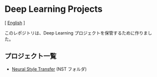 # Deep Learning Projects

[ [English](README.md) ]

このレポジトリは、Deep Learning プロジェクトを保管するために作りました。

## プロジェクト一覧

- [Neural Style Transfer](NST/nst.md) (NST フォルダ)
